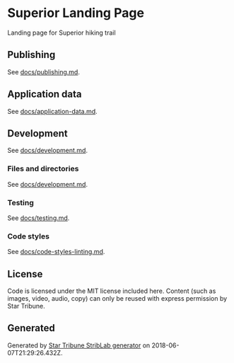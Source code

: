 # Superior Landing Page

Landing page for Superior hiking trail



## Publishing

See [docs/publishing.md](./docs/publishing.md).

## Application data

See [docs/application-data.md](./docs/application-data.md).

## Development

See [docs/development.md](./docs/development.md).

### Files and directories

See [docs/development.md](./docs/files-directories.md).

### Testing

See [docs/testing.md](./docs/testing.md).

### Code styles

See [docs/code-styles-linting.md](./docs/code-styles-linting.md).

## License

Code is licensed under the MIT license included here. Content (such as images, video, audio, copy) can only be reused with express permission by Star Tribune.

## Generated

Generated by [Star Tribune StribLab generator](https://github.com/striblab/generator-striblab) on 2018-06-07T21:29:26.432Z.

